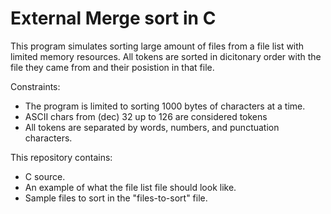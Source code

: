 # External Merge sort in C
This program simulates sorting large amount of files from a file list with limited memory resources.
All tokens are sorted in dicitonary order with the file they came from and their posistion in that file.

Constraints: 
  - The program is limited to sorting 1000 bytes of characters at a time.
  - ASCII chars from (dec) 32 up to 126 are considered tokens
  - All tokens are separated by words, numbers, and punctuation characters.
  
This repository contains:
  - C source.
  - An example of what the file list file should look like.
  - Sample files to sort in the "files-to-sort" file.
